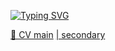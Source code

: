 <a href="https://git.io/typing-svg"><img src="https://readme-typing-svg.herokuapp.com?font=Montserrat&weight=200&size=25&pause=2000&color=FF004D&multiline=true&random=false&width=670&height=70&lines=Hi+there+i%60m+Artyom.+Front-end+developer..;as+well+as+philanthropist%2C+playboy%2C+toilet+director." alt="Typing SVG" /></a>

<a href='https://drive.google.com/file/d/150JoV2vQHIBIOtcNQunrjvGda4Gt07vA/view?usp=sharing' target="_blank">🐋 CV main</a>
<a href='https://drive.google.com/file/d/1-2cROoo7d0131Zd6GT8V7Td0qqvshK9j/view?usp=sharing' target="_blank" >| secondary</a>


<!--<div>-->
<!--    <a href="https://git.io/typing-svg"><img src="https://readme-typing-svg.demolab.com?font=Montserrat+Alternates&pause=1000&repeat=false&random=false&width=140&lines=Tech+stack%3A" alt="Typing SVG" /></a>-->
<!--    <img src="https://cdn.jsdelivr.net/gh/devicons/devicon/icons/javascript/javascript-plain.svg" width='40px' height='40px'/>-->
<!--    <img src="https://cdn.jsdelivr.net/gh/devicons/devicon/icons/typescript/typescript-original.svg"  width='40px' height='40px'/>-->
<!--    <img src="https://cdn.jsdelivr.net/gh/devicons/devicon/icons/react/react-original.svg"  width='40px' height='40px'/>-->
<!--    <img src="https://cdn.jsdelivr.net/gh/devicons/devicon/icons/redux/redux-original.svg"  width='40px' height='40px'/>-->
<!--    <img src="https://cdn.jsdelivr.net/gh/devicons/devicon/icons/sass/sass-original.svg" width='40px' height='40px' />-->
<!--    <img src="https://cdn.jsdelivr.net/gh/devicons/devicon/icons/storybook/storybook-original.svg"  width='40px' height='40px'/>-->
<!--    <img src="https://cdn.jsdelivr.net/gh/devicons/devicon/icons/html5/html5-original.svg" width='40px' height='40px' />-->
<!--    <img src="https://cdn.jsdelivr.net/gh/devicons/devicon/icons/css3/css3-original.svg" width='40px' height='40px'/>-->
<!--    <img src="https://cdn.jsdelivr.net/gh/devicons/devicon/icons/git/git-original.svg" width='40px' height='40px'/>-->
<!--    <img src="https://cdn.jsdelivr.net/gh/devicons/devicon/icons/jest/jest-plain.svg" width='40px' height='40px'/>-->
<!--    <img src="https://cdn.jsdelivr.net/gh/devicons/devicon/icons/materialui/materialui-original.svg" width='40px' height='40px'/>-->
<!--    <img src="https://cdn.jsdelivr.net/gh/devicons/devicon/icons/nodejs/nodejs-original.svg" width='40px' height='40px'/>-->
<!--    <img src="https://cdn.jsdelivr.net/gh/devicons/devicon/icons/jetbrains/jetbrains-original.svg" width='40px' height='40px'/>-->
<!--    <img src="https://cdn.jsdelivr.net/gh/devicons/devicon/icons/illustrator/illustrator-plain.svg"  width='40px' height='40px'/>-->
<!--</div>-->


